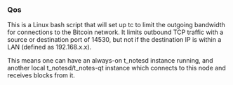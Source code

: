 ### Qos ###

This is a Linux bash script that will set up tc to limit the outgoing bandwidth for connections to the Bitcoin network. It limits outbound TCP traffic with a source or destination port of 14530, but not if the destination IP is within a LAN (defined as 192.168.x.x).

This means one can have an always-on t_notesd instance running, and another local t_notesd/t_notes-qt instance which connects to this node and receives blocks from it.
